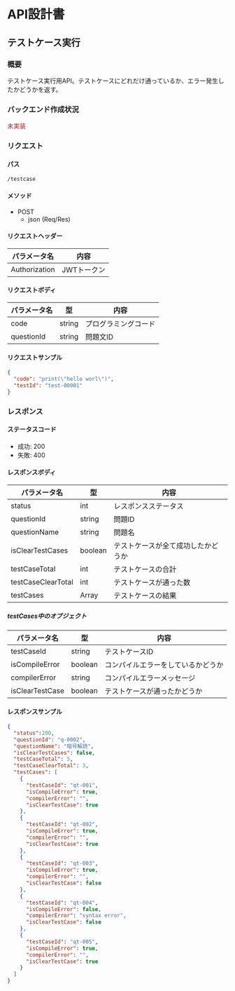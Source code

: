 # API設計書


<!----
未実装：#b22222
実装中：#87cefa
実装：#00fa9a
--->


## テストケース実行


### 概要

テストケース実行用API。テストケースにどれだけ通っているか、エラー発生したかどうかを返す。

### バックエンド作成状況
<font color="#b22222">未実装</font>

### リクエスト

#### パス

`/testcase`

#### メソッド
- POST
  - json (Req/Res)

#### リクエストヘッダー

| パラメータ名       | 内容      |
|--------------|---------|
| Authorization       | JWTトークン |

#### リクエストボディ

| パラメータ名     | 型      | 内容         |
|------------|--------|------------|
| code       | string | プログラミングコード |
| questionId | string | 問題文ID      |



#### リクエストサンプル

```JSON
{
  "code": "print(\"hello worl\")",
  "testId": "test-00001"
}
```

### レスポンス

#### ステータスコード

- 成功: 200
- 失敗: 400


#### レスポンスボディ

| パラメータ名             | 型       | 内容                |
|--------------------|---------|-------------------|
| status             | int     | レスポンスステータス        |
| questionId         | string  | 問題ID              |
| questionName       | string  | 問題名               |
| isClearTestCases   | boolean | テストケースが全て成功したかどうか |
| testCaseTotal      | int     | テストケースの合計         |
| testCaseClearTotal | int     | テストケースが通った数       |
| testCases          | Array   | テストケースの結果         |

##### testCases中のオブジェクト

| パラメータ名             | 型       | 内容                |
|--------------------|---------|-------------------|
| testCaseId         | string  | テストケースID          |
| isCompileError     | boolean | コンパイルエラーをしているかどうか |
| compilerError      | string  | コンパイルエラーメッセージ     |
| isClearTestCase    | boolean | テストケースが通ったかどうか    |


#### レスポンスサンプル

```JSON
{
  "status":200,
  "questionId": "q-0002",
  "questionName": "暗号解読",
  "isClearTestCases": false,
  "testCaseTotal": 5,
  "testCaseClearTotal": 3,
  "testCases": [
    {
      "testCaseId": "qt-001",
      "isCompileError": true,
      "compilerError": "",
      "isClearTestCase": true
    },
    {
      "testCaseId": "qt-002",
      "isCompileError": true,
      "compilerError": "",
      "isClearTestCase": true
    },
    {
      "testCaseId": "qt-003",
      "isCompileError": true,
      "compilerError": "",
      "isClearTestCase": false
    },
    {
      "testCaseId": "qt-004",
      "isCompileError": false,
      "compilerError": "syntax error",
      "isClearTestCase": false
    },
    {
      "testCaseId": "qt-005",
      "isCompileError": true,
      "compilerError": "",
      "isClearTestCase": true
    }
  ]
}
```





